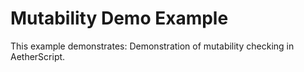 # Mutability Demo Example

This example demonstrates: Demonstration of mutability checking in AetherScript.
